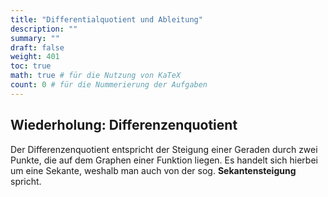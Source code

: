 ```yaml
---
title: "Differentialquotient und Ableitung"
description: ""
summary: ""
draft: false
weight: 401
toc: true
math: true # für die Nutzung von KaTeX
count: 0 # für die Nummerierung der Aufgaben
---
```


## Wiederholung: Differenzenquotient

Der Differenzenquotient entspricht der Steigung einer Geraden durch zwei Punkte, die auf dem Graphen einer Funktion liegen. Es handelt sich hierbei um eine Sekante, weshalb man auch von der sog. **Sekantensteigung** spricht.
